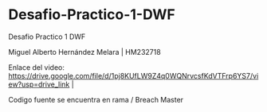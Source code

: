 # Desafio-Practico-1-DWF
Desafio Practico 1 DWF

Miguel Alberto Hernández Melara | HM232718

Enlace del video: https://drive.google.com/file/d/1pj8KUfLW9Z4q0WQNrvcsfKdVTFrp6YS7/view?usp=drive_link | 

Codigo fuente se encuentra en rama / Breach Master
